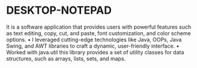 # DESKTOP-NOTEPAD
It is a software application that provides users with powerful features such as text editing, copy, cut, and paste, font customization, and color scheme options.
• I leveraged cutting-edge technologies like Java, OOPs, Java Swing, and AWT
libraries to craft a dynamic, user-friendly interface.
• Worked with java.util this library provides a set of utility classes for data
structures, such as arrays, lists, sets, and maps.
